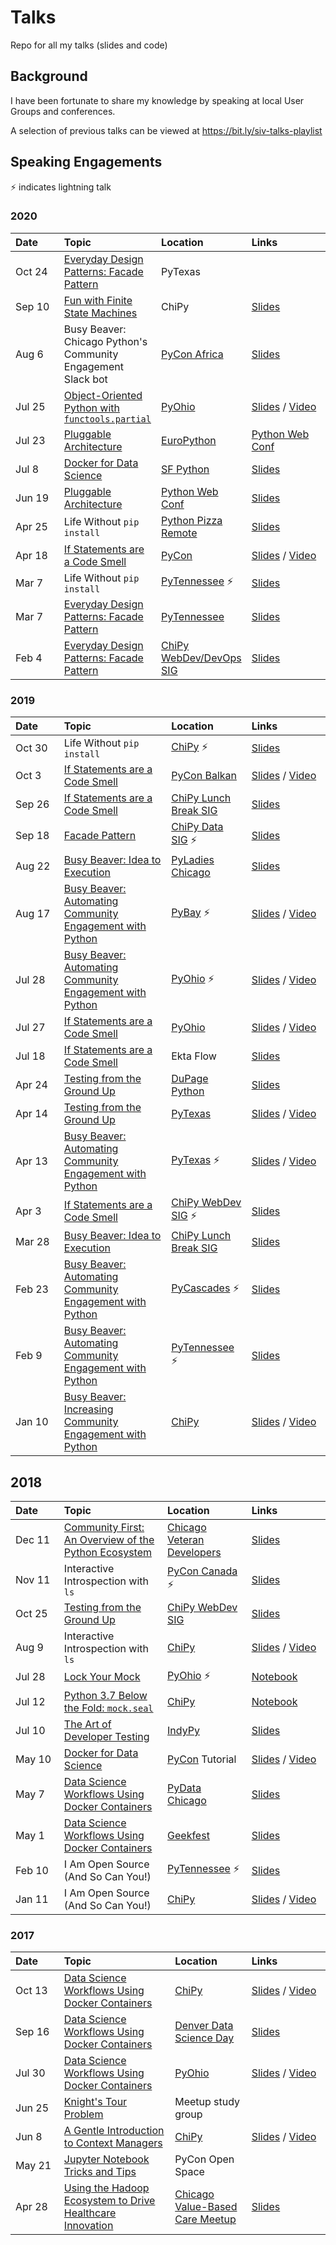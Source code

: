 # Talks

Repo for all my talks (slides and code)

## Background

I have been fortunate to share my knowledge
by speaking at local User Groups and conferences.

A selection of previous talks can be viewed at https://bit.ly/siv-talks-playlist

## Speaking Engagements

⚡ indicates lightning talk

### 2020

| Date&nbsp;&nbsp;&nbsp;&nbsp;&nbsp;&nbsp; | Topic | Location | Links&nbsp;&nbsp;&nbsp;&nbsp;&nbsp;&nbsp;&nbsp;&nbsp;&nbsp;&nbsp;&nbsp;&nbsp;&nbsp;&nbsp;&nbsp;&nbsp; |
| :--- | :---- | :------- | :--- |
|Oct 24|[Everyday Design Patterns: Facade Pattern](https://github.com/alysivji/talks/tree/master/design-patterns--facade-patterns)|PyTexas||
|Sep 10|[Fun with Finite State Machines](https://github.com/alysivji/talks/tree/master/lightning-talks/finite-state-machine)|ChiPy|[Slides](http://bit.ly/finite-state-machine)|
|Aug 6|Busy Beaver: Chicago Python's Community Engagement Slack bot|[PyCon Africa](https://africa.pycon.org/speakers/aly-sivji#talk)|[Slides](http://bit.ly/busy-beaver-bot)|
|Jul 25|[Object-Oriented Python with `functools.partial`](https://github.com/alysivji/talks/tree/master/lightning-talks/object-oriented-python-with-functools-partial)|[PyOhio](https://www.pyohio.org/2020/events/talks/object-oriented-python-with-functools-partial)|[Slides](https://bit.ly/oop-with-functools-partial) / [Video](https://www.youtube.com/watch?v=pxlVTQ_pLNE)|
|Jul 23|[Pluggable Architecture](https://github.com/alysivji/talks/tree/master/pluggable-architecture)|[EuroPython](https://ep2020.europython.eu/talks/4yCL9yy-pluggable-architecture/)|[Python Web Conf](https://2020.pythonwebconf.com/presentations/pluggable-architecture)|
|Jul 8|[Docker for Data Science](https://github.com/alysivji/talks/tree/master/data-science-workflows-using-docker-containers)|[SF Python](https://www.meetup.com/sfpython/events/xkwxvqybckblb/)|[Slides](http://bit.ly/docker-for-data-science)|
|Jun 19|[Pluggable Architecture](https://github.com/alysivji/talks/tree/master/pluggable-architecture)|[Python Web Conf](https://2020.pythonwebconf.com/presentations/pluggable-architecture)|[Slides](http://bit.ly/write-a-plugin)|
|Apr 25|Life Without `pip install`|[Python Pizza Remote](https://remote.python.pizza/)|[Slides](http://bit.ly/life-without-pip)|
|Apr 18|[If Statements are a Code Smell](https://github.com/alysivji/talks/tree/master/code-smell--if-statements)|[PyCon](https://us.pycon.org/2020/schedule/presentation/87/)|[Slides](http://bit.ly/code-smell-if-statements) / [Video](https://www.youtube.com/watch?v=P0kfKqMHioQ)|
|Mar 7|Life Without `pip install`|[PyTennessee](http://2020.pytennessee.org/) ⚡|[Slides](http://bit.ly/life-without-pip)|
|Mar 7|[Everyday Design Patterns: Facade Pattern](https://github.com/alysivji/talks/tree/master/design-patterns--facade-patterns)|[PyTennessee](https://2020.pytennessee.org/talks/everyday-design-patterns-facade-pattern)|[Slides](http://bit.ly/facade-pattern)|
|Feb 4|[Everyday Design Patterns: Facade Pattern](https://github.com/alysivji/talks/tree/master/design-patterns--facade-patterns)|[ChiPy WebDev/DevOps SIG](https://www.meetup.com/_ChiPy_/events/267876935/)|[Slides](http://bit.ly/facade-pattern)|

### 2019

| Date&nbsp;&nbsp;&nbsp;&nbsp;&nbsp;&nbsp; | Topic | Location | Links&nbsp;&nbsp;&nbsp;&nbsp;&nbsp;&nbsp;&nbsp;&nbsp;&nbsp;&nbsp;&nbsp;&nbsp;&nbsp;&nbsp;&nbsp;&nbsp; |
| :--- | :---- | :------- | :--- |
|Oct 30|Life Without `pip install`|[ChiPy](https://www.meetup.com/_ChiPy_/events/264947364/) ⚡|[Slides](http://bit.ly/life-without-pip)|
|Oct 3|[If Statements are a Code Smell](https://github.com/alysivji/talks/tree/master/code-smell--if-statements)|[PyCon Balkan](https://pyconbalkan.com/speakers/2019/)|[Slides](http://bit.ly/code-smell-if-statements) / [Video](https://youtu.be/p3OqOkt8GBY?t=18328)|
|Sep 26|[If Statements are a Code Smell](https://github.com/alysivji/talks/tree/master/code-smell--if-statements)|[ChiPy Lunch Break SIG](https://www.meetup.com/_ChiPy_/events/ljpjfryzmbjc/)|[Slides](http://bit.ly/code-smell-if-statements)|
|Sep 18|[Facade Pattern](https://github.com/alysivji/talks/tree/master/design-patterns--facade-patterns)|[ChiPy Data SIG](https://www.meetup.com/_ChiPy_/events/263837967/) ⚡|[Slides](http://bit.ly/facade-pattern)|
|Aug 22|[Busy Beaver: Idea to Execution](https://github.com/busy-beaver-dev/busy-beaver)|[PyLadies Chicago](https://www.meetup.com/Chicago-PyLadies/events/263721378/)|[Slides](http://bit.ly/bb-idea-to-execution)|
|Aug 17|[Busy Beaver: Automating Community Engagement with Python](https://github.com/busy-beaver-dev/busy-beaver)|[PyBay](https://pybay.com/) ⚡|[Slides](http://bit.ly/busy-beaver-lightning) / [Video](https://www.youtube.com/watch?v=AuTODIJKuRA)|
|Jul 28|[Busy Beaver: Automating Community Engagement with Python](https://github.com/busy-beaver-dev/busy-beaver)|[PyOhio](https://www.pyohio.org/2019/) ⚡|[Slides](http://bit.ly/busy-beaver-lightning) / [Video](https://youtu.be/eHGicXNDovs?t=1190)|
|Jul 27|[If Statements are a Code Smell](https://github.com/alysivji/talks/tree/master/code-smell--if-statements)|[PyOhio](https://www.pyohio.org/2019/presentations/74/)|[Slides](http://bit.ly/code-smell-if-statements) / [Video](https://youtube.com/watch?v=Gxfvef2OUcg)|
|Jul 18|[If Statements are a Code Smell](https://github.com/alysivji/talks/tree/master/code-smell--if-statements)|Ekta Flow|[Slides](http://bit.ly/code-smell-if-statements)|
|Apr 24|[Testing from the Ground Up](https://github.com/alysivji/talks/tree/master/testing-from-the-ground-up)|[DuPage Python](https://www.meetup.com/DuPage-Python-Meetup/events/259742178/)|[Slides](http://bit.ly/testing-from-the-ground-up)|
|Apr 14|[Testing from the Ground Up](https://github.com/alysivji/talks/tree/master/testing-from-the-ground-up)|[PyTexas](https://www.pytexas.org/2019)|[Slides](http://bit.ly/testing-from-the-ground-up) / [Video](https://www.youtube.com/watch?v=MWgZ_xi8tME)|
|Apr 13|[Busy Beaver: Automating Community Engagement with Python](https://github.com/busy-beaver-dev/busy-beaver)|[PyTexas](https://www.pytexas.org/2019) ⚡|[Slides](http://bit.ly/busy-beaver-lightning) / [Video](https://www.youtube.com/watch?v=5z6a_MdxxU4)|
|Apr 3|[If Statements are a Code Smell](https://github.com/alysivji/talks/tree/master/code-smell--if-statements)|[ChiPy WebDev SIG](https://www.meetup.com/_ChiPy_/events/259748547/) ⚡|[Slides](http://bit.ly/code-smell-if-statements)|
|Mar 28|[Busy Beaver: Idea to Execution](https://github.com/busy-beaver-dev/busy-beaver)|[ChiPy Lunch Break SIG](https://www.meetup.com/_ChiPy_/events/dzxcvqyzfblc/)|[Slides](http://bit.ly/bb-idea-to-execution)|
|Feb 23|[Busy Beaver: Automating Community Engagement with Python](https://github.com/busy-beaver-dev/busy-beaver)|[PyCascades](https://2019.pycascades.com) ⚡|[Slides](http://bit.ly/busy-beaver-lightning)|
|Feb 9|[Busy Beaver: Automating Community Engagement with Python](https://github.com/busy-beaver-dev/busy-beaver)|[PyTennessee](http://2019.pytennessee.org/) ⚡|[Slides](http://bit.ly/busy-beaver-lightning)|
|Jan 10|[Busy Beaver: Increasing Community Engagement with Python](https://github.com/busy-beaver-dev/busy-beaver)|[ChiPy](https://www.meetup.com/_ChiPy_/events/257467417/)|[Slides](http://bit.ly/busy-beaver) / [Video](https://www.youtube.com/watch?v=7dBESR_x7Kc&t=1141s)|

## 2018

| Date&nbsp;&nbsp;&nbsp;&nbsp;&nbsp;&nbsp; | Topic | Location | Links&nbsp;&nbsp;&nbsp;&nbsp;&nbsp;&nbsp;&nbsp;&nbsp;&nbsp;&nbsp;&nbsp;&nbsp;&nbsp;&nbsp;&nbsp;&nbsp; |
| :--- | :---- | :------- | :--- |
|Dec 11|[Community First: An Overview of the Python Ecosystem](https://github.com/alysivji/talks/tree/master/python-101)|[Chicago Veteran Developers](https://www.meetup.com/Chicago-Veteran-Developers/events/256242307/)|[Slides](http://bit.ly/python-ecosystem-overview)|
|Nov 11|Interactive Introspection with `ls`|[PyCon Canada](https://2018.pycon.ca/) ⚡|[Slides](http://bit.ly/python-ls)|
|Oct 25|[Testing from the Ground Up](https://github.com/alysivji/talks/tree/master/testing-from-the-ground-up)|[ChiPy WebDev SIG](https://www.meetup.com/_ChiPy_/events/254890457/)|[Slides](http://bit.ly/testing-from-the-ground-up)|
|Aug 9|Interactive Introspection with `ls`|[ChiPy](https://www.meetup.com/_ChiPy_/events/253543347/)|[Slides](http://bit.ly/python-ls) / [Video](https://www.youtube.com/watch?v=sCChedxFCuo)|
|Jul 28|[Lock Your Mock](https://github.com/alysivji/talks/tree/master/lightning-talks)|[PyOhio](https://www.pyohio.org/) ⚡|[Notebook](https://github.com/alysivji/talks/blob/master/lightning-talks/python-37-below-the-fold--mock-seal.ipynb)|
|Jul 12|[Python 3.7 Below the Fold: `mock.seal`](https://github.com/alysivji/talks/tree/master/lightning-talks)|[ChiPy](https://www.meetup.com/_ChiPy_/events/251903970/)|[Notebook](https://github.com/alysivji/talks/blob/master/lightning-talks/python-37-below-the-fold--mock-seal.ipynb)|
|Jul 10|[The Art of Developer Testing](https://github.com/alysivji/talks/tree/master/testing-from-the-ground-up)|[IndyPy](https://www.meetup.com/indypy/events/248715476/)|[Slides](http://bit.ly/art-of-developer-testing)|
|May 10|[Docker for Data Science](https://github.com/docker-for-data-science/docker-for-data-science-tutorial)|[PyCon](https://us.pycon.org/2018/schedule/presentation/44/) Tutorial |[Slides](http://bit.ly/docker-for-data-pycon) / [Video](https://www.youtube.com/watch?v=jbb1dbFaovg)|
|May 7|[Data Science Workflows Using Docker Containers](https://github.com/alysivji/talks/tree/master/data-science-workflows-using-docker-containers)|[PyData Chicago](https://www.meetup.com/PyDataChi/events/249791552/)|[Slides](http://bit.ly/docker-for-data-science)
|May 1|[Data Science Workflows Using Docker Containers](https://github.com/alysivji/talks/tree/master/data-science-workflows-using-docker-containers)|[Geekfest](https://www.meetup.com/Geekfest/events/250069583/)|[Slides](http://bit.ly/docker-for-data-science)
|Feb 10|I Am Open Source (And So Can You!)|[PyTennessee](https://www.pytennessee.org/) ⚡|[Slides](http://bit.ly/i-am-open-source)|
|Jan 11|I Am Open Source (And So Can You!)|[ChiPy](https://www.meetup.com/_ChiPy_/events/245973026/)|[Slides](http://bit.ly/i-am-open-source) / [Video](https://www.youtube.com/watch?v=UPEGoW8KyuI&t)|

### 2017

| Date&nbsp;&nbsp;&nbsp;&nbsp;&nbsp;&nbsp; | Topic | Location | Links&nbsp;&nbsp;&nbsp;&nbsp;&nbsp;&nbsp;&nbsp;&nbsp;&nbsp;&nbsp;&nbsp;&nbsp;&nbsp;&nbsp;&nbsp;&nbsp; |
| :--- | :---- | :------- | :--- |
|Oct 13|[Data Science Workflows Using Docker Containers](https://github.com/alysivji/talks/tree/master/data-science-workflows-using-docker-containers)|[ChiPy](https://www.meetup.com/_ChiPy_/events/243214965/)|[Slides](http://bit.ly/docker-for-data-science) / [Video](https://www.youtube.com/watch?v=oO8n3y23b6M)|
|Sep 16|[Data Science Workflows Using Docker Containers](https://github.com/alysivji/talks/tree/master/data-science-workflows-using-docker-containers)|[Denver Data Science Day](http://denverdatascienceday.com/)|[Slides](http://bit.ly/docker-for-data-science)|
|Jul 30|[Data Science Workflows Using Docker Containers](https://github.com/alysivji/talks/tree/master/data-science-workflows-using-docker-containers)|[PyOhio](https://pyohio.org/schedule/presentation/303/)|[Slides](http://bit.ly/docker-for-data-science) / [Video](https://www.youtube.com/watch?v=3CKVOPPqW9Q)|
|Jun 25|[Knight's Tour Problem](https://github.com/alysivji/talks/tree/master/knights-tour)|Meetup study group|
|Jun 8|[A Gentle Introduction to Context Managers](https://github.com/alysivji/talks/tree/master/context-manager-intro)|[ChiPy](https://www.meetup.com/_ChiPy_/events/240015768/)|[Slides](http://bit.ly/context-manager-chipy) / [Video](https://www.youtube.com/watch?v=hy-O0Qpr_Us)|
|May 21|[Jupyter Notebook Tricks and Tips](https://github.com/alysivji/talks/tree/master/jupyter-notebook-tips-and-tricks)|PyCon Open Space|
|Apr 28|[Using the Hadoop Ecosystem to Drive Healthcare Innovation](https://github.com/alysivji/talks/tree/master/driving-healthcare-innovation)|[Chicago Value-Based Care Meetup](https://www.meetup.com/Chicago-Technology-For-Value-Based-Healthcare-Meetup/events/238965958/)|[Slides](https://drive.google.com/file/d/0B1-34QnNuY0VQ2RUUDhhSXF1ZUE/view?usp=sharing)
